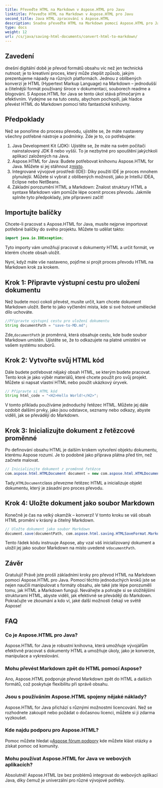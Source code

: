 ```yaml
---
title: Převeďte HTML na Markdown v Aspose.HTML pro Javu
linktitle: Převeďte HTML na Markdown v Aspose.HTML pro Javu
second_title: Java HTML zpracování s Aspose.HTML
description: Snadno převeďte HTML na Markdown pomocí Aspose.HTML pro Java. Postupujte podle tohoto podrobného průvodce pro hladký převod obsahu a manipulaci.
type: docs
weight: 12
url: /cs/java/saving-html-documents/convert-html-to-markdown/
---
```

## Zavedení
dnešní digitální době je převod formátů obsahu víc než jen technická nutnost; je to kreativní proces, který může zlepšit způsob, jakým prezentujeme nápady na různých platformách. Jednou z oblíbených konverzí je HTML (Hypertext Markup Language) na Markdown – jednodušší a čitelnější formát používaný široce v dokumentaci, souborech readme a blogování. S Aspose.HTML for Java se tento úkol stává přímočarým a efektivním. Vydejme se na tuto cestu, abychom pochopili, jak hladce převést HTML do Markdown pomocí této fantastické knihovny.
## Předpoklady
Než se ponoříme do procesu převodu, ujistěte se, že máte nastaveny všechny potřebné nástroje a podmínky. Zde je to, co potřebujete:
1. Java Development Kit (JDK): Ujistěte se, že máte na svém počítači nainstalovaný JDK 8 nebo vyšší. To je nezbytné pro spouštění jakýchkoli aplikací založených na Java.
2.  Aspose.HTML for Java: Budete potřebovat knihovnu Aspose.HTML for Java. Můžete si jej stáhnout z[místo](https://releases.aspose.com/html/java/).
3. Integrované vývojové prostředí (IDE): Díky použití IDE je proces mnohem plynulejší. Můžete si vybrat z oblíbených možností, jako je IntelliJ IDEA, Eclipse nebo NetBeans.
4. Základní porozumění HTML a Markdown: Znalost struktury HTML a syntaxe Markdown vám pomůže lépe ocenit proces převodu.
Jakmile splníte tyto předpoklady, jste připraveni začít!
## Importujte balíčky
Chcete-li pracovat s Aspose.HTML for Java, musíte nejprve importovat potřebné balíčky do svého projektu. Můžete to udělat takto:
```java
import java.io.IOException;
```
Tyto importy vám umožňují pracovat s dokumenty HTML a určit formát, ve kterém chcete obsah uložit.

Nyní, když máte vše nastaveno, pojďme si projít proces převodu HTML na Markdown krok za krokem.
## Krok 1: Připravte výstupní cestu pro uložení dokumentu
Než budete moci cokoli převést, musíte určit, kam chcete dokument Markdown uložit. Berte to jako vyčlenění místa, kde si své hotové umělecké dílo uchováte.
```java
//Připravte výstupní cestu pro uložení dokumentu
String documentPath = "save-to-MD.md";
```
 Zde,`documentPath` je proměnná, která obsahuje cestu, kde bude soubor Markdown umístěn. Ujistěte se, že to odkazujete na platné umístění ve vašem systému souborů.
## Krok 2: Vytvořte svůj HTML kód
Dále budete potřebovat nějaký obsah HTML, se kterým budete pracovat. Tento krok je jako výběr materiálů, které chcete použít pro svůj projekt. Můžete si napsat vlastní HTML nebo použít ukázkový úryvek.
```java
// Připravte si HTML kód
String html_code = "<H2>Hello World!</H2>";
```
V tomto příkladu používáme jednoduchý řetězec HTML. Můžete jej dále ozdobit dalšími prvky, jako jsou odstavce, seznamy nebo odkazy, abyste viděli, jak se převádějí do Markdown.
## Krok 3: Inicializujte dokument z řetězcové proměnné
Po definování obsahu HTML je dalším krokem vytvoření objektu dokumentu, kterému Aspose rozumí. Je to podobné jako příprava plátna před tím, než začnete malovat.
```java
// Inicializujte dokument z proměnné řetězce
com.aspose.html.HTMLDocument document = new com.aspose.html.HTMLDocument(html_code, ".");
```
 Tady,`HTMLDocument`class převezme řetězec HTML a inicializuje objekt dokumentu, který je zásadní pro proces převodu.
## Krok 4: Uložte dokument jako soubor Markdown
Konečně je čas na velký okamžik – konverzi! V tomto kroku se váš obsah HTML promění v krásný a čitelný Markdown.
```java
// Uložte dokument jako soubor Markdown
document.save(documentPath, com.aspose.html.saving.HTMLSaveFormat.Markdown);
```
 Tento řádek kódu instruuje Aspose, aby vzal váš inicializovaný dokument a uložil jej jako soubor Markdown na místo uvedené v`documentPath`.
## Závěr
Gratuluji! Právě jste prošli základními kroky pro převod HTML na Markdown pomocí Aspose.HTML pro Java. Pomocí těchto jednoduchých kroků jste se nejen naučili manipulovat s formáty obsahu, ale také jste lépe porozuměli tomu, jak HTML a Markdown fungují. Neváhejte a pohrajte si se složitějšími strukturami HTML, abyste viděli, jak efektivně se převádějí do Markdown. Pokračujte ve zkoumání a kdo ví, jaké další možnosti čekají ve světě Aspose!
## FAQ
### Co je Aspose.HTML pro Java?
Aspose.HTML for Java je robustní knihovna, která umožňuje vývojářům efektivně pracovat s dokumenty HTML a umožňuje úkoly, jako je konverze, manipulace a vykreslování.
### Mohu převést Markdown zpět do HTML pomocí Aspose?
Ano, Aspose.HTML podporuje převod Markdown zpět do HTML a dalších formátů, což poskytuje flexibilitu při správě obsahu.
### Jsou s používáním Aspose.HTML spojeny nějaké náklady?
Aspose.HTML for Java přichází s různými možnostmi licencování. Než se rozhodnete zakoupit nebo požádat o dočasnou licenci, můžete si ji zdarma vyzkoušet.
### Kde najdu podporu pro Aspose.HTML?
 Pomoc můžete hledat u[Aspose fórum podpory](https://forum.aspose.com/c/html/29) kde můžete klást otázky a získat pomoc od komunity.
### Mohu používat Aspose.HTML for Java ve webových aplikacích?
Absolutně! Aspose.HTML lze bez problémů integrovat do webových aplikací Java, díky čemuž je univerzální pro různé vývojové potřeby.